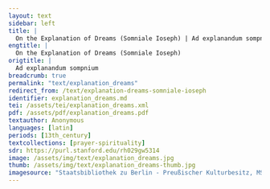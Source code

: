 ```yaml
---
layout: text
sidebar: left
title: |
  On the Explanation of Dreams (Somniale Ioseph) | Ad explanandum sompnium
engtitle: |
  On the Explanation of Dreams (Somniale Ioseph)
origtitle: |
  Ad explanandum sompnium
breadcrumb: true
permalink: "text/explanation_dreams"
redirect_from: /text/explanation-dreams-somniale-ioseph
identifier: explanation_dreams.md
tei: /assets/tei/explanation_dreams.xml
pdf: /assets/pdf/explanation_dreams.pdf
textauthor: Anonymous
languages: [latin]
periods: [13th_century]
textcollections: [prayer-spirituality]
sdr: https://purl.stanford.edu/rh029gw5314
image: /assets/img/text/explanation_dreams.jpg
thumb: /assets/img/text/explanation_dreams-thumb.jpg
imagesource: "Staatsbibliothek zu Berlin - Preußischer Kulturbesitz, MS Ham. 390 f.49v [Public Domain]"
---
```

